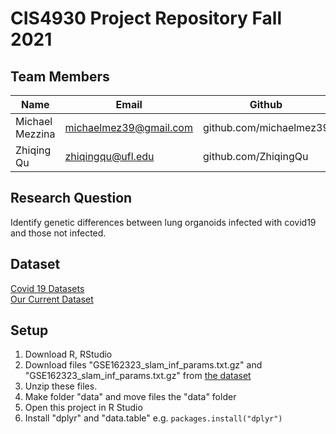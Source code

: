 # CIS4930 Project Repository Fall 2021
## Team Members

Name | Email | Github
---- | ----- | ------
Michael Mezzina | michaelmez39@gmail.com | github.com/michaelmez39
Zhiqing Qu | zhiqingqu@ufl.edu | github.com/ZhiqingQu

## Research Question
Identify genetic differences between lung organoids infected with covid19 and those not infected.

## Dataset
[Covid 19 Datasets](https://www.ncbi.nlm.nih.gov/geo/query/acc.cgi?acc=GPL29320)<br>
[Our Current Dataset](https://www.ncbi.nlm.nih.gov/geo/query/acc.cgi?acc=GSE162323)<br>

## Setup
1. Download R, RStudio
3. Download files "GSE162323_slam_inf_params.txt.gz" and "GSE162323_slam_inf_params.txt.gz" from [the dataset](https://www.ncbi.nlm.nih.gov/geo/query/acc.cgi?acc=GSE162323)
4. Unzip these files.
5. Make folder "data" and move files the "data" folder
6. Open this project in R Studio
7. Install "dplyr" and "data.table" e.g. `packages.install("dplyr")`

